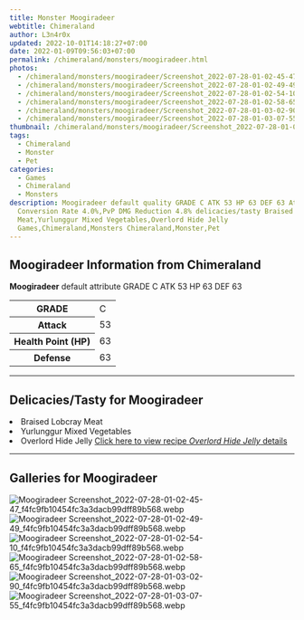 ```yaml
---
title: Monster Moogiradeer
webtitle: Chimeraland
author: L3n4r0x
updated: 2022-10-01T14:18:27+07:00
date: 2022-01-09T09:56:03+07:00
permalink: /chimeraland/monsters/moogiradeer.html
photos:
  - /chimeraland/monsters/moogiradeer/Screenshot_2022-07-28-01-02-45-47_f4fc9fb10454fc3a3dacb99dff89b568.webp
  - /chimeraland/monsters/moogiradeer/Screenshot_2022-07-28-01-02-49-49_f4fc9fb10454fc3a3dacb99dff89b568.webp
  - /chimeraland/monsters/moogiradeer/Screenshot_2022-07-28-01-02-54-10_f4fc9fb10454fc3a3dacb99dff89b568.webp
  - /chimeraland/monsters/moogiradeer/Screenshot_2022-07-28-01-02-58-65_f4fc9fb10454fc3a3dacb99dff89b568.webp
  - /chimeraland/monsters/moogiradeer/Screenshot_2022-07-28-01-03-02-90_f4fc9fb10454fc3a3dacb99dff89b568.webp
  - /chimeraland/monsters/moogiradeer/Screenshot_2022-07-28-01-03-07-55_f4fc9fb10454fc3a3dacb99dff89b568.webp
thumbnail: /chimeraland/monsters/moogiradeer/Screenshot_2022-07-28-01-02-45-47_f4fc9fb10454fc3a3dacb99dff89b568.webp
tags:
  - Chimeraland
  - Monster
  - Pet
categories:
  - Games
  - Chimeraland
  - Monsters
description: Moogiradeer default quality GRADE C ATK 53 HP 63 DEF 63 Attributes
  Conversion Rate 4.0%,PvP DMG Reduction 4.8% delicacies/tasty Braised Lobcray
  Meat,Yurlunggur Mixed Vegetables,Overlord Hide Jelly
  Games,Chimeraland,Monsters Chimeraland,Monster,Pet
---
```


<section id="bootstrap-wrapper"><link rel="stylesheet" href="https://cdn.statically.io/gh/dimaslanjaka/Web-Manajemen/40ac3225/css/bootstrap-4.5-wrapper.css"/><h2>Moogiradeer Information from Chimeraland</h2><p><b>Moogiradeer</b> default attribute GRADE C ATK 53 HP 63 DEF 63<table><tr><th>GRADE</th><td>C</td></tr><tr><th>Attack</th><td>53</td></tr><tr><th>Health Point (HP)</th><td>63</td></tr><tr><th>Defense</th><td>63</td></tr></table></p><hr/><h2>Delicacies/Tasty for Moogiradeer</h2><li class="d-flex justify-content-between">Braised Lobcray Meat </li><li class="d-flex justify-content-between">Yurlunggur Mixed Vegetables </li><li class="d-flex justify-content-between">Overlord Hide Jelly <a href="/chimeraland/recipes/overlord-hide-jelly.html">Click here to view recipe <i>Overlord Hide Jelly</i> details</a></li><hr/><div id="gallery"><h2>Galleries for Moogiradeer</h2><div class="row"><div class="col-lg-6 col-12"><img src="/chimeraland/monsters/moogiradeer/Screenshot_2022-07-28-01-02-45-47_f4fc9fb10454fc3a3dacb99dff89b568.webp" alt="Moogiradeer Screenshot_2022-07-28-01-02-45-47_f4fc9fb10454fc3a3dacb99dff89b568.webp"/></div><div class="col-lg-6 col-12"><img src="/chimeraland/monsters/moogiradeer/Screenshot_2022-07-28-01-02-49-49_f4fc9fb10454fc3a3dacb99dff89b568.webp" alt="Moogiradeer Screenshot_2022-07-28-01-02-49-49_f4fc9fb10454fc3a3dacb99dff89b568.webp"/></div><div class="col-lg-6 col-12"><img src="/chimeraland/monsters/moogiradeer/Screenshot_2022-07-28-01-02-54-10_f4fc9fb10454fc3a3dacb99dff89b568.webp" alt="Moogiradeer Screenshot_2022-07-28-01-02-54-10_f4fc9fb10454fc3a3dacb99dff89b568.webp"/></div><div class="col-lg-6 col-12"><img src="/chimeraland/monsters/moogiradeer/Screenshot_2022-07-28-01-02-58-65_f4fc9fb10454fc3a3dacb99dff89b568.webp" alt="Moogiradeer Screenshot_2022-07-28-01-02-58-65_f4fc9fb10454fc3a3dacb99dff89b568.webp"/></div><div class="col-lg-6 col-12"><img src="/chimeraland/monsters/moogiradeer/Screenshot_2022-07-28-01-03-02-90_f4fc9fb10454fc3a3dacb99dff89b568.webp" alt="Moogiradeer Screenshot_2022-07-28-01-03-02-90_f4fc9fb10454fc3a3dacb99dff89b568.webp"/></div><div class="col-lg-6 col-12"><img src="/chimeraland/monsters/moogiradeer/Screenshot_2022-07-28-01-03-07-55_f4fc9fb10454fc3a3dacb99dff89b568.webp" alt="Moogiradeer Screenshot_2022-07-28-01-03-07-55_f4fc9fb10454fc3a3dacb99dff89b568.webp"/></div></div></div></section>